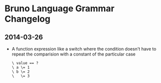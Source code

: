 Bruno Language Grammar Changelog
================================

2014-03-26
----------

- A function expression like a switch where the condition doesn't have to repeat the comparision with a constant of the particular case

      \ value == ?
      \ a \= 1
      \ b \= 2
      \   \= 3